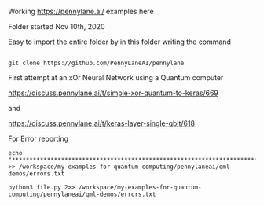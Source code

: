 







Working https://pennylane.ai/ examples here

Folder started Nov 10th, 2020


Easy to import the entire folder by in this folder writing the command


```

git clone https://github.com/PennyLaneAI/pennylane

```


First attempt at an xOr Neural Network using a Quantum computer

https://discuss.pennylane.ai/t/simple-xor-quantum-to-keras/669

and

https://discuss.pennylane.ai/t/keras-layer-single-qbit/618





For Error reporting

```
echo "**************************************************************************" >> /workspace/my-examples-for-quantum-computing/pennylaneai/qml-demos/errors.txt

python3 file.py 2>> /workspace/my-examples-for-quantum-computing/pennylaneai/qml-demos/errors.txt


```
